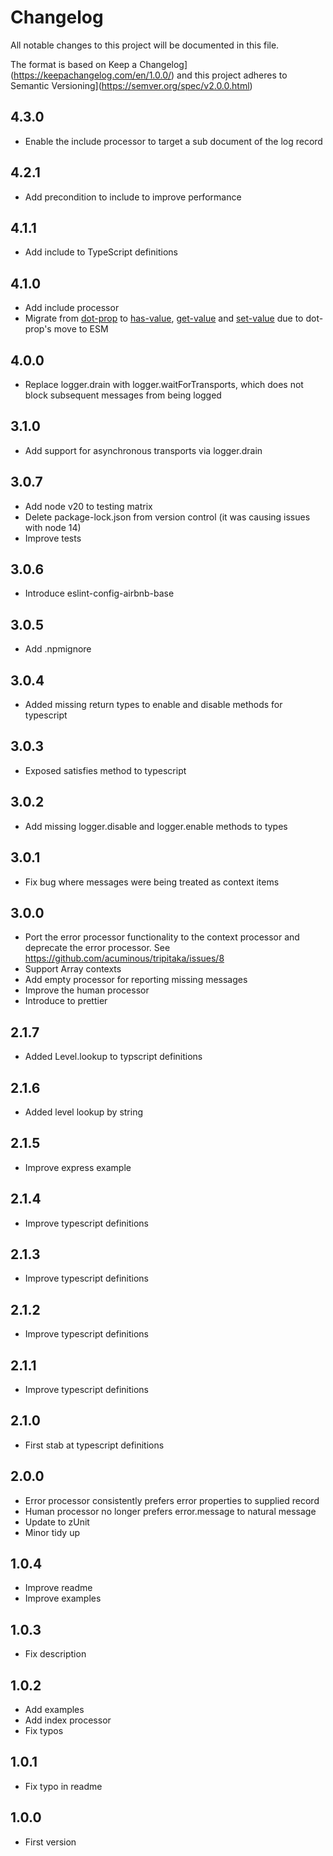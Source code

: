 # Changelog

All notable changes to this project will be documented in this file.

The format is based on Keep a Changelog](https://keepachangelog.com/en/1.0.0/)
and this project adheres to Semantic Versioning](https://semver.org/spec/v2.0.0.html)

## 4.3.0

- Enable the include processor to target a sub document of the log record

## 4.2.1

- Add precondition to include to improve performance

## 4.1.1

- Add include to TypeScript definitions

## 4.1.0

- Add include processor
- Migrate from [dot-prop](https://www.npmjs.com/package/dot-prop) to [has-value](https://www.npmjs.com/package/has-value), [get-value](https://www.npmjs.com/package/get-value) and [set-value](https://www.npmjs.com/package/set-value) due to dot-prop's move to ESM

## 4.0.0

- Replace logger.drain with logger.waitForTransports, which does not block subsequent messages from being logged

## 3.1.0

- Add support for asynchronous transports via logger.drain

## 3.0.7

- Add node v20 to testing matrix
- Delete package-lock.json from version control (it was causing issues with node 14)
- Improve tests

## 3.0.6

- Introduce eslint-config-airbnb-base

## 3.0.5

- Add .npmignore

## 3.0.4

- Added missing return types to enable and disable methods for typescript

## 3.0.3

- Exposed satisfies method to typescript

## 3.0.2

- Add missing logger.disable and logger.enable methods to types

## 3.0.1

- Fix bug where messages were being treated as context items

## 3.0.0

- Port the error processor functionality to the context processor and deprecate the error processor. See https://github.com/acuminous/tripitaka/issues/8
- Support Array contexts
- Add empty processor for reporting missing messages
- Improve the human processor
- Introduce to prettier

## 2.1.7

- Added Level.lookup to typscript definitions

## 2.1.6

- Added level lookup by string

## 2.1.5

- Improve express example

## 2.1.4

- Improve typescript definitions

## 2.1.3

- Improve typescript definitions

## 2.1.2

- Improve typescript definitions

## 2.1.1

- Improve typescript definitions

## 2.1.0

- First stab at typescript definitions

## 2.0.0

- Error processor consistently prefers error properties to supplied record
- Human processor no longer prefers error.message to natural message
- Update to zUnit
- Minor tidy up

## 1.0.4

- Improve readme
- Improve examples

## 1.0.3

- Fix description

## 1.0.2

- Add examples
- Add index processor
- Fix typos

## 1.0.1

- Fix typo in readme

## 1.0.0

- First version
